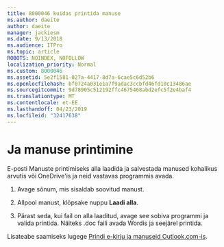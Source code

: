 ```yaml
---
title: 8000046 kuidas printida manuse
ms.author: daeite
author: daeite
manager: jackiesm
ms.date: 9/13/2018
ms.audience: ITPro
ms.topic: article
ROBOTS: NOINDEX, NOFOLLOW
localization_priority: Normal
ms.custom: 8000046
ms.assetid: 5e2f1581-027a-4417-8d7a-6cae5c6d52b6
ms.openlocfilehash: bf0724a031e1a7f9adac3ccbfd46fd10c13486ae
ms.sourcegitcommit: 9d78905c512192ffc4675468abd2efc5f2e4baf4
ms.translationtype: MT
ms.contentlocale: et-EE
ms.lasthandoff: 04/23/2019
ms.locfileid: "32417638"
---
```

# <a name="print-an-attachment"></a>Ja manuse printimine

E-posti Manuste printimiseks alla laadida ja salvestada manused kohalikus arvutis või OneDrive'is ja neid vastavas programmis avada.
  
1. Avage sõnum, mis sisaldab soovitud manust.
    
2. Allpool manust, klõpsake nuppu **Laadi alla**. 
    
3. Pärast seda, kui fail on alla laaditud, avage see sobiva programmi ja valida printida. Näiteks .doc faili avada Wordis ja seejärel printida.
    
Lisateabe saamiseks lugege [Prindi e-kirju ja manuseid Outlook.com-is](https://go.microsoft.com/fwlink/?linkid=2021110&amp;clcid=0x409).
  

